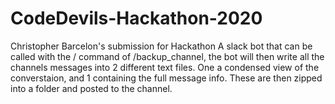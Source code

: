 # CodeDevils-Hackathon-2020
Christopher Barcelon's submission for Hackathon
A slack bot that can be called with the / command of /backup_channel, the bot will then write all the channels messages into 2 different text files. One a condensed view of the converstaion, and 1 containing the full message info. These are then zipped into a folder and posted to the channel.
